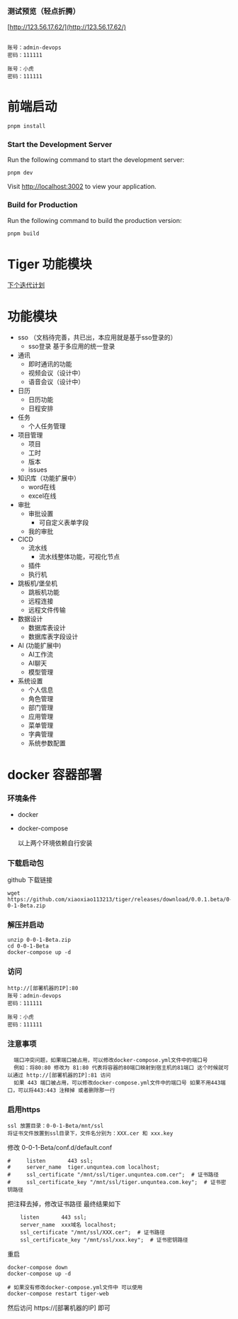 ### 测试预览（轻点折腾）

[http://123.56.17.62/](http://123.56.17.62/)

```text

账号：admin-devops
密码：111111

账号：小虎
密码：111111

```

# 前端启动

```bash
pnpm install
```

### Start the Development Server

Run the following command to start the development server:

```bash
pnpm dev
```

Visit [http://localhost:3002](http://localhost:3002) to view your application.

### Build for Production

Run the following command to build the production version:

```bash
pnpm build
```

# Tiger 功能模块

[下个迭代计划](%E4%B8%8B%E4%B8%AA%E8%BF%AD%E4%BB%A3%E8%AE%A1%E5%88%92.md)

# 功能模块

- sso （文档待完善，共已出，本应用就是基于sso登录的）
    - sso登录 基于多应用的统一登录
- 通讯
    - 即时通讯的功能
    - 视频会议（设计中）
    - 语音会议（设计中）
- 日历
    - 日历功能
    - 日程安排
- 任务
    - 个人任务管理
- 项目管理
    - 项目
    - 工时
    - 版本
    - issues
- 知识库（功能扩展中）
    - word在线
    - excel在线
- 审批
    - 审批设置
        - 可自定义表单字段
    - 我的审批
- CICD
    - 流水线
        - 流水线整体功能，可视化节点
    - 插件
    - 执行机
- 跳板机/堡垒机
    - 跳板机功能
    - 远程连接
    - 远程文件传输
- 数据设计
    - 数据库表设计
    - 数据库表字段设计
- AI (功能扩展中)
    - AI工作流
    - AI聊天
    - 模型管理
- 系统设置
    - 个人信息
    - 角色管理
    - 部门管理
    - 应用管理
    - 菜单管理
    - 字典管理
    - 系统参数配置

# docker 容器部署

### 环境条件

- docker
- docker-compose

  以上两个环境依赖自行安装

### 下载启动包

github 下载链接

```shell
wget https://github.com/xiaoxiao113213/tiger/releases/download/0.0.1.beta/0-0-1-Beta.zip
```

### 解压并启动

```shell
unzip 0-0-1-Beta.zip
cd 0-0-1-Beta
docker-compose up -d
```

### 访问

```text
http://[部署机器的IP]:80
账号：admin-devops
密码：111111

账号：小虎
密码：111111

```

### 注意事项

```text
  端口冲突问题，如果端口被占用，可以修改docker-compose.yml文件中的端口号
  例如：将80:80 修改为 81:80 代表将容器的80端口映射到宿主机的81端口 这个时候就可以通过 http://[部署机器的IP]:81 访问
  如果 443 端口被占用，可以修改docker-compose.yml文件中的端口号 如果不用443端口，可以将443:443 注释掉 或者删除那一行
```

### 启用https

```text
ssl 放置目录：0-0-1-Beta/mnt/ssl
将证书文件放置到ssl目录下，文件名分别为：XXX.cer 和 xxx.key
```

修改 0-0-1-Beta/conf.d/default.conf

```text
#     listen       443 ssl;
#     server_name  tiger.unquntea.com localhost;
#     ssl_certificate "/mnt/ssl/tiger.unquntea.com.cer";  # 证书路径
#     ssl_certificate_key "/mnt/ssl/tiger.unquntea.com.key";  # 证书密钥路径
```

把注释去掉，修改证书路径 最终结果如下

```text
    listen       443 ssl;
    server_name  xxx域名 localhost;
    ssl_certificate "/mnt/ssl/XXX.cer";  # 证书路径
    ssl_certificate_key "/mnt/ssl/xxx.key";  # 证书密钥路径
```

重启

```shell
docker-compose down
docker-compose up -d

# 如果没有修改docker-compose.yml文件中 可以使用
docker-compose restart tiger-web

```

然后访问 https://[部署机器的IP] 即可


